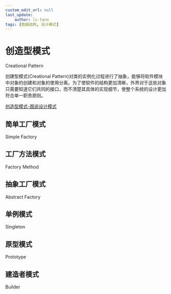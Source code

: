 ```yaml
---
custom_edit_url: null
last_update:
    author: li-tann
tags: [数据结构, 设计模式]
---
```


# 创造型模式

Creational Pattern

创建型模式(Creational Pattern)对类的实例化过程进行了抽象，能够将软件模块中对象的创建和对象的使用分离。为了使软件的结构更加清晰，外界对于这些对象只需要知道它们共同的接口，而不清楚其具体的实现细节，使整个系统的设计更加符合单一职责原则。

[创造型模式-图说设计模式](https://design-patterns.readthedocs.io/zh_CN/latest/creational_patterns/creational.html)

## 简单工厂模式

Simple Factory

## 工厂方法模式

Factory Method

## 抽象工厂模式

Abstract Factory

## 单例模式

Singleton

## 原型模式

Prototype

## 建造者模式

Builder
